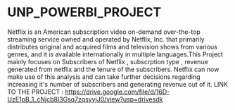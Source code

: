 # UNP_POWERBI_PROJECT
Netflix is an American subscription video on-demand over-the-top streaming service owned and operated by Netflix, Inc. that primarily distributes original and acquired films and television shows from various genres, and it is available internationally in multiple languages.This Project mainly focuses on Subscribers of Netflix , subscrption type , revenue generated from netflix and the tenure of the subscribers. Netflix can now make use of this analysis and can take further decisions regarding increasing it's number of subscribers and generating revenue out of it.
LINK TO THE PROJECT :  https://drive.google.com/file/d/16D-UzE1pB_1_cNjcb8I3Gsq7zqsyvjJ0/view?usp=drivesdk
